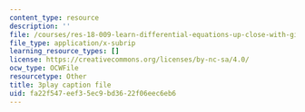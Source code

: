 ```yaml
---
content_type: resource
description: ''
file: /courses/res-18-009-learn-differential-equations-up-close-with-gilbert-strang-and-cleve-moler-fall-2015/fa22f547eef35ec9bd3622f06eec6eb6_0f15AVSQ770.vtt
file_type: application/x-subrip
learning_resource_types: []
license: https://creativecommons.org/licenses/by-nc-sa/4.0/
ocw_type: OCWFile
resourcetype: Other
title: 3play caption file
uid: fa22f547-eef3-5ec9-bd36-22f06eec6eb6
---
```

